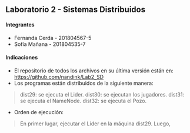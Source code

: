 ## Laboratorio 2 - Sistemas Distribuidos

#### Integrantes

- Fernanda Cerda - 201804567-5
- Sofía Mañana - 201804535-7

#### Indicaciones

- El repositorio de todos los archivos en su última versión están en: https://github.com/nandink/Lab2_SD
- Los programas están distribuidos de la siguiente manera:
 > dist29: se ejecuta el Lider. 
 > dist30: se ejecutan los jugadores.
 > dist31: se ejecuta el NameNode.
 > dist32: se ejecuta el Pozo.
- Orden de ejecución:
 > En primer lugar, ejecutar el Lider en la máquina dist29.
 > Luego, 